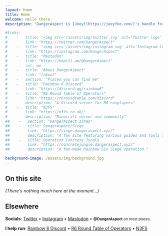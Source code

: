 ```yaml
---
layout: home
title: Home 
welcome: Hello there.
description: "DangerAspect is [Joey](https://joeyfoo.com/)'s handle for hobby and gaming-related stuff."

#links:
#    -   title: "<img src='/assets/img/twitter.svg' alt='Twitter logo' class='icon'> Twitter"
#        link: "https://twitter.com/DangerAspect"
#    -   title: "<img src='/assets/img/instagram.svg' alt='Instagram logo' class='icon'> Instagram"
#        link: "https://instagram.com/DangerAspect"
#    -   title: "Mastodon"
#        link: "https://kopiti.am/@DangerAspect"
#        rel: me
#    -   title: "About DangerAspect"
#        link: "/about"
#    -   section: "Places you can find me"
#    -   title: "Rainbow 6 Discord"
#        link: "https://discord.gg/rainbow6"
#    -   title: "R6 Round Table of Operators"
#        link: "https://r6roundtable.com/discord"
#        description: "A Discord server for R6 cosplayers"
#    -   title: "N3FS"
#        link: "https://n3fs.co.uk/"
#        description: "Minecraft server and community"
##    -   section: "DangerAspect sites"
##    -   title: DangerAspect/Siege
##        link: "https://siege.dangeraspect.xyz/"
##        description: "A fan site featuring various guides and tools for Rainbow Six: Siege."
##    -   title: Operation Concrete Jungle
##        link: "https://concretejungle.dangeraspect.xyz/"
##        description: "A fan-made Rainbow Six Siege operation."

background-image: /assets/img/background.jpg
---
```


## On this site

*(There's nothing much here at the moment...)*

## Elsewhere

**Socials**: 
[Twitter](https://twitter.com/DangerAspect) &bull; 
[Instagram](https://instagram.com/DangerAspect) &bull; 
[Mastodon](https://kopiti.am/@DangerAspect) &bull;
<small>**@DangerAspect** on most places.</small>

**I help run**: 
[Rainbow 6 Discord](https://discord.gg/rainbow6) &bull; 
[R6 Round Table of Operators](https://r6roundtable.com/discord) &bull; 
[N3FS](https://n3fs.co.uk/)